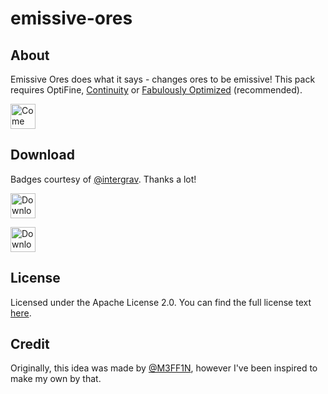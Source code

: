 # emissive-ores

## About

Emissive Ores does what it says - changes ores to be emissive! This pack requires OptiFine, [Continuity](https://modrinth.com/mod/continuity) or [Fabulously Optimized](https://modrinth.com/modpack/fabulously-optimized) (recommended).

<a href="https://discord.gg/buPbUvw5FD"><img alt="Come chat with us on Discord!" height="40" src="https://cdn.jsdelivr.net/npm/@intergrav/devins-badges@3/assets/compact/social/discord-plural_vector.svg"></a>

## Download

Badges courtesy of [@intergrav](https://github.com/intergrav). Thanks a lot!

<a href="https://modrinth.com/resourcepack/emissive-ores"><img alt="Download on Modrinth" height="40" src="https://cdn.jsdelivr.net/npm/@intergrav/devins-badges@3/assets/compact/available/modrinth_vector.svg"></a>

<a href="https://github.com/osfanbuff63/emissive-ores/releases/latest"><img alt="Download on GitHub" height="40" src="https://cdn.jsdelivr.net/npm/@intergrav/devins-badges@3/assets/compact/available/github_vector.svg"></a>

## License

Licensed under the Apache License 2.0. You can find the full license text [here](https://github.com/osfanbuff63/emissive-ores/blob/master/LICENSE.md).

## Credit

Originally, this idea was made by [@M3FF1N](https://github.com/M3FF1N), however I've been inspired to make my own by that.
